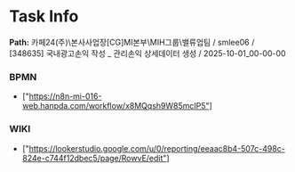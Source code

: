 # Task Info

**Path:** 카페24(주)\본사사업장\[CG]MI본부\MIH그룹\밸류업팀 / smlee06 / [348635] 국내광고손익 작성 _ 관리손익 상세데이터 생성 / 2025-10-01_00-00-00

### BPMN
- ["https://n8n-mi-016-web.hanpda.com/workflow/x8MQqsh9W85mcIP5"]

### WIKI
- ["https://lookerstudio.google.com/u/0/reporting/eeaac8b4-507c-498c-824e-c744f12dbec5/page/RowvE/edit"]

